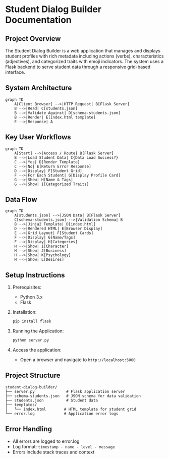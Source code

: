 # Student Dialog Builder Documentation

## Project Overview
The Student Dialog Builder is a web application that manages and displays student profiles with rich metadata including actions (verbs), characteristics (adjectives), and categorized traits with emoji indicators. The system uses a Flask backend to serve student data through a responsive grid-based interface.

## System Architecture

```mermaid
graph TD
    A[Client Browser] -->|HTTP Request| B[Flask Server]
    B -->|Read| C[students.json]
    B -->|Validate Against| D[schema-students.json]
    B -->|Render| E[index.html template]
    E -->|Response| A
```

## Key User Workflows

```mermaid
graph TD
    A[Start] -->|Access / Route| B[Flask Server]
    B -->|Load Student Data| C{Data Load Success?}
    C -->|Yes| D[Render Template]
    C -->|No| E[Return Error Response]
    D -->|Display| F[Student Grid]
    F -->|For Each Student| G[Display Profile Card]
    G -->|Show| H[Name & Tags]
    G -->|Show| I[Categorized Traits]
```

## Data Flow

```mermaid
graph TD
    A[students.json] -->|JSON Data| B[Flask Server]
    C[schema-students.json] -->|Validation Schema| B
    B -->|Jinja2 Template| D[index.html]
    D -->|Rendered HTML| E[Browser Display]
    E -->|Grid Layout| F[Student Cards]
    F -->|Display| G[Name/Tags]
    F -->|Display| H[Categories]
    H -->|Show| I[Character]
    H -->|Show| J[Business]
    H -->|Show| K[Psychology]
    H -->|Show| L[Desires]
```

## Setup Instructions

1. Prerequisites:
   - Python 3.x
   - Flask

2. Installation:
   ```bash
   pip install flask
   ```

3. Running the Application:
   ```bash
   python server.py
   ```

4. Access the application:
   - Open a browser and navigate to `http://localhost:5000`

## Project Structure
```
student-dialog-builder/
├── server.py              # Flask application server
├── schema-students.json   # JSON schema for data validation
├── students.json          # Student data
├── templates/
│   └── index.html        # HTML template for student grid
└── error.log             # Application error logs
```

## Error Handling
- All errors are logged to error.log
- Log format: `timestamp - name - level - message`
- Errors include stack traces and context
